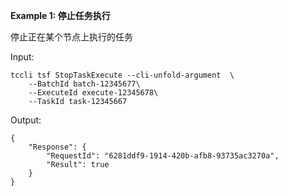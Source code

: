 **Example 1: 停止任务执行**

停止正在某个节点上执行的任务

Input: 

```
tccli tsf StopTaskExecute --cli-unfold-argument  \
    --BatchId batch-12345677\
    --ExecuteId execute-12345678\
    --TaskId task-12345667
```

Output: 
```
{
    "Response": {
        "RequestId": "6281ddf9-1914-420b-afb8-93735ac3270a",
        "Result": true
    }
}
```

